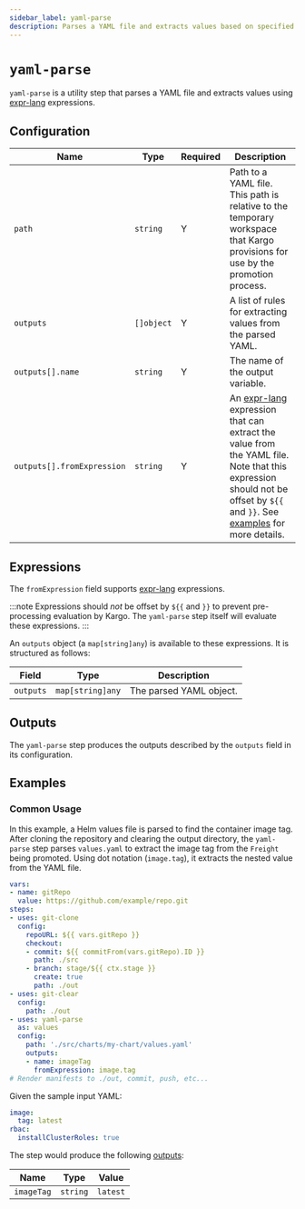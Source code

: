 ```yaml
---
sidebar_label: yaml-parse
description: Parses a YAML file and extracts values based on specified expressions.
---
```


# `yaml-parse`

`yaml-parse` is a utility step that parses a YAML file and extracts values
using [expr-lang] expressions.

## Configuration

| Name | Type | Required | Description |
|------|------|----------|-------------|
| `path` | `string` | Y | Path to a YAML file. This path is relative to the temporary workspace that Kargo provisions for use by the promotion process. |
| `outputs` | `[]object` | Y | A list of rules for extracting values from the parsed YAML. |
| `outputs[].name` | `string` | Y | The name of the output variable. |
| `outputs[].fromExpression` | `string` | Y | An [expr-lang] expression that can extract the value from the YAML file. Note that this expression should not be offset by `${{` and `}}`. See [examples](#examples) for more details. |

## Expressions

The `fromExpression` field supports [expr-lang] expressions.

:::note
Expressions should _not_ be offset by `${{` and `}}` to prevent pre-processing
evaluation by Kargo. The `yaml-parse` step itself will evaluate these
expressions.
:::

An `outputs` object (a `map[string]any`) is available to these expressions. It
is structured as follows:

| Field | Type | Description |
|-------|------|-------------|
| `outputs` | `map[string]any` | The parsed YAML object. |

## Outputs

The `yaml-parse` step produces the outputs described by the `outputs` field in
its configuration.

## Examples

### Common Usage

In this example, a Helm values file is parsed to find the container image tag.
After cloning the repository and clearing the output directory, the `yaml-parse`
step parses `values.yaml` to extract the image tag from the `Freight` being
promoted. Using dot notation (`image.tag`), it extracts the nested value from
the YAML file.

```yaml
vars:
- name: gitRepo
  value: https://github.com/example/repo.git
steps:
- uses: git-clone
  config:
    repoURL: ${{ vars.gitRepo }}
    checkout:
    - commit: ${{ commitFrom(vars.gitRepo).ID }}
      path: ./src
    - branch: stage/${{ ctx.stage }}
      create: true
      path: ./out
- uses: git-clear
  config:
    path: ./out
- uses: yaml-parse
  as: values
  config:
    path: './src/charts/my-chart/values.yaml'
    outputs:
    - name: imageTag
      fromExpression: image.tag
# Render manifests to ./out, commit, push, etc...
```

Given the sample input YAML:

```yaml
image:
  tag: latest
rbac:
  installClusterRoles: true
```

The step would produce the following
[outputs](../15-promotion-templates.md#step-outputs):

| Name | Type | Value |
|------|------|-------|
| `imageTag` | `string` | `latest` |

[expr-lang]: https://expr-lang.org
